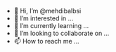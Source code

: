 - 👋 Hi, I’m @mehdibalbsi
- 👀 I’m interested in ...
- 🌱 I’m currently learning ...
- 💞️ I’m looking to collaborate on ...
- 📫 How to reach me ...

<!---
mehdibalbsi/mehdibalbsi is a ✨ special ✨ repository because its `README.md` (this file) appears on your GitHub profile.
You can click the Preview link to take a look at your changes.
--->
